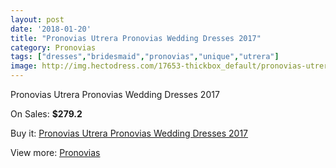 ```yaml
---
layout: post
date: '2018-01-20'
title: "Pronovias Utrera Pronovias Wedding Dresses 2017"
category: Pronovias
tags: ["dresses","bridesmaid","pronovias","unique","utrera"]
image: http://img.hectodress.com/17653-thickbox_default/pronovias-utrera-pronovias-wedding-dresses-2013.jpg
---
```

Pronovias Utrera Pronovias Wedding Dresses 2017

On Sales: **$279.2**
<a href="https://www.hectodress.com/pronovias/8252-pronovias-utrera-pronovias-wedding-dresses-2013.html"><amp-img layout="responsive" width="600" height="600" src="//img.hectodress.com/17653-thickbox_default/pronovias-utrera-pronovias-wedding-dresses-2013.jpg" alt="Pronovias Utrera Pronovias Wedding Dresses 2017 0" /></a>
<a href="https://www.hectodress.com/pronovias/8252-pronovias-utrera-pronovias-wedding-dresses-2013.html"><amp-img layout="responsive" width="600" height="600" src="//img.hectodress.com/17656-thickbox_default/pronovias-utrera-pronovias-wedding-dresses-2013.jpg" alt="Pronovias Utrera Pronovias Wedding Dresses 2017 1" /></a>
<a href="https://www.hectodress.com/pronovias/8252-pronovias-utrera-pronovias-wedding-dresses-2013.html"><amp-img layout="responsive" width="600" height="600" src="//img.hectodress.com/17655-thickbox_default/pronovias-utrera-pronovias-wedding-dresses-2013.jpg" alt="Pronovias Utrera Pronovias Wedding Dresses 2017 2" /></a>
<a href="https://www.hectodress.com/pronovias/8252-pronovias-utrera-pronovias-wedding-dresses-2013.html"><amp-img layout="responsive" width="600" height="600" src="//img.hectodress.com/17654-thickbox_default/pronovias-utrera-pronovias-wedding-dresses-2013.jpg" alt="Pronovias Utrera Pronovias Wedding Dresses 2017 3" /></a>

Buy it: [Pronovias Utrera Pronovias Wedding Dresses 2017](https://www.hectodress.com/pronovias/8252-pronovias-utrera-pronovias-wedding-dresses-2013.html "Pronovias Utrera Pronovias Wedding Dresses 2017")

View more: [Pronovias](https://www.hectodress.com/139-pronovias "Pronovias")